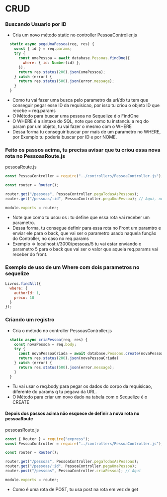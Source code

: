 # CRUD

### Buscando Usuario por ID
- Cria um novo método static no controller
PessoaController.js
```js
  static async pegaUmaPessoa(req, res) {
    const { id } = req.params;
    try {
      const umaPessoa = await database.Pessoas.findOne({
        where: { id: Number(id) },
      });
      return res.status(200).json(umaPessoa);
    } catch (error) {
      return res.status(500).json(error.message);
    }
  }
```
- Como tu vai fazer uma busca pelo parametro da url/db tu tem que conseguir pegar esse ID da requisicao, por isso tu criou o objeto ID que recebe = req.params
- O Método para buscar uma pessoa no Sequelize é o FindOne
- O WHERE é a sintaxe do SQL, note que como tu instanciu a req do param por um objeto, tu vai fazer o mesmo com o WHERE
- Dessa forma tu conseguir buscar por mais de um parametro no WHERE, por Exemplo tu poderia buscar por ID e por NOME.

### Feito os passos acima, tu precisa avisar que tu criou essa nova rota no PessoasRoute.js
pessoaRoute.js
```js
const PessoaController = require("../controllers/PessoaController.js");

const router = Router();

router.get("/pessoas", PessoaController.pegaTodasAsPessoas);
router.get("/pessoas/:id", PessoaController.pegaUmaPessoa); // Aqui, note os :

module.exports = router;


```
- Note que como tu usou os : tu define que essa rota vai receber um parametro.
- Dessa forma, tu consegue definir para essa rota no Front um paramtro e enviar ele para o back, que vai ser o parametro usado naquela função do Controller, no caso no req.params
- Exemplo => localhost://3000/pessoas/5 tu vai estar enviando o parametro 5 para o back que vai ser o valor que aquela req.params vai receber do front.

### Exemplo de uso de um Where com dois parametros no sequelize
```js
Livros.findAll({
  where: {
    authorId: 1,
    preco: 10
  }
});
```

### Criando um registro
- Cria o método no controller
PessoasController.js
```js
  static async criaPessoa(req, res) {
    const novaPessoa = req.body;
    try {
      const novaPessoaCriada = await database.Pessoas.create(novaPessoa)
      return res.status(200).json(novaPessoaCriada)
    } catch (error) {
      return res.status(500).json(error.message);
    }
  }
```
- Tu vai usar  o req.body para pegar os dados do corpo da requisicao, diferente do params q tu pegava da URL.
- O Método para criar um novo dado na tabela com o Sequelize é o CREATE

#### Depois dos passos acima não esquece de definir a nova rota no pessoaRoute
pessoasRoute.js
```js
const { Router } = require("express");
const PessoaController = require("../controllers/PessoaController.js");

const router = Router();

router.get("/pessoas", PessoaController.pegaTodasAsPessoas);
router.get("/pessoas/:id", PessoaController.pegaUmaPessoa);
router.post("/pessoas", PessoaController.criaPessoa); // Aqui

module.exports = router;

```
- Como é uma rota de POST, tu usa post na rota em vez de get
